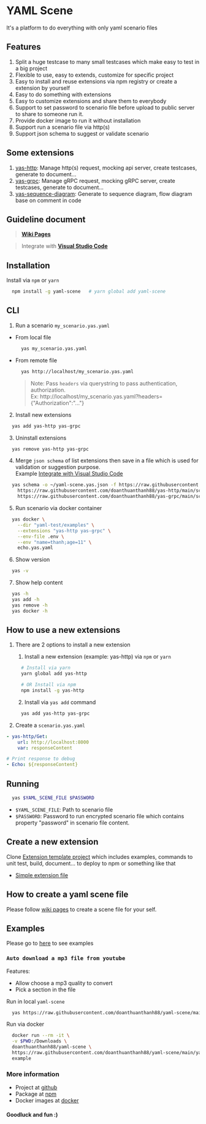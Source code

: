 # YAML Scene
It's a platform to do everything with only yaml scenario files

## Features
1. Split a huge testcase to many small testcases which make easy to test in a big project
2. Flexible to use, easy to extends, customize for specific project
3. Easy to install and reuse extensions via npm registry or create a extension by yourself
5. Easy to do something with extensions
6. Easy to customize extensions and share them to everybody
7. Support to set password to scenario file before upload to public server to share to someone run it.
8. Provide docker image to run it without installation
9. Support run a scenario file via http(s)
10. Support json schema to suggest or validate scenario

## Some extensions
1. [yas-http](https://github.com/doanthuanthanh88/yas-http): Manage http(s) request, mocking api server, create testcases, generate to document...
2. [yas-grpc](https://github.com/doanthuanthanh88/yas-grpc): Manage gRPC request, mocking gRPC server, create testcases, generate to document...
3. [yas-sequence-diagram](https://github.com/doanthuanthanh88/yas-sequence-diagram): Generate to sequence diagram, flow diagram base on comment in code

## Guideline document
> **[Wiki Pages](https://github.com/doanthuanthanh88/yaml-scene/wiki)**  

> Integrate with **[Visual Studio Code](https://github.com/doanthuanthanh88/yaml-scene/wiki/Visual-Studio-Code)**

## Installation
Install via `npm` or `yarn`

```sh
  npm install -g yaml-scene   # yarn global add yaml-scene
```


## CLI
1. Run a scenario `my_scenario.yas.yaml`
- From local file
  ```sh
    yas my_scenario.yas.yaml
  ```
- From remote file
  ```sh
    yas http://localhost/my_scenario.yas.yaml
  ```
  > Note: Pass `headers` via querystring to pass authentication, authorization.  
  > Ex: http://localhost/my_scenario.yas.yaml?headers={"Authorization":"..."}

2. Install new extensions
```sh
  yas add yas-http yas-grpc
```

3. Uninstall extensions
```sh
  yas remove yas-http yas-grpc
```

4. Merge `json schema` of list extensions then save in a file which is used for validation or suggestion purpose.  
Example [Integrate with Visual Studio Code](https://github.com/doanthuanthanh88/yaml-scene/wiki/Visual-Studio-Code)
```sh
  yas schema -o ~/yaml-scene.yas.json -f https://raw.githubusercontent.com/doanthuanthanh88/yaml-scene/main/schema.json \
    https://raw.githubusercontent.com/doanthuanthanh88/yas-http/main/schema.json \
    https://raw.githubusercontent.com/doanthuanthanh88/yas-grpc/main/schema.json
```

5. Run scenario via docker container
```sh
  yas docker \
    --dir "yaml-test/examples" \
    --extensions "yas-http yas-grpc" \
    --env-file .env \
    --env "name=thanh;age=11" \
    echo.yas.yaml
```

6. Show version
```sh
  yas -v
```

7. Show help content
```sh
  yas -h
  yas add -h
  yas remove -h
  yas docker -h
```

## How to use a new extensions
1. There are 2 options to install a new extension
    1. Install a new extension (example: yas-http) via `npm` or `yarn`
    ```sh
      # Install via yarn
      yarn global add yas-http

      # OR Install via npm
      npm install -g yas-http
    ```
    2. Install via `yas add` command
    ```sh
      yas add yas-http yas-grpc
    ```

2. Create a `scenario.yas.yaml` 
```yaml
- yas-http/Get:
    url: http://localhost:8000
    var: responseContent

# Print response to debug
- Echo: ${responseContent}
```

## Running
```sh
  yas $YAML_SCENE_FILE $PASSWORD
```

- `$YAML_SCENE_FILE`: Path to scenario file
- `$PASSWORD`: Password to run encrypted scenario file which contains property "password" in scenario file content.

## Create a new extension
Clone [Extension template project](https://github.com/doanthuanthanh88/yaml-scene-extensions) which includes examples, commands to unit test, build, document... to deploy to npm or something like that

- [Simple extension file](./yaml-test/examples/custom-extension/custom.js)

## How to create a yaml scene file
Please follow [wiki pages](https://github.com/doanthuanthanh88/yaml-scene/wiki) to create a scene file for your self.

## Examples
Please go to [here](./yaml-test/examples) to see examples

### `Auto download a mp3 file from youtube`
Features:
- Allow choose a mp3 quality to convert
- Pick a section in the file  

Run in local `yaml-scene`
```sh
  yas https://raw.githubusercontent.com/doanthuanthanh88/yaml-scene/main/yaml-test/examples/download_youtube example
```

Run via docker
```sh
  docker run --rm -it \
  -v $PWD:/Downloads \
  doanthuanthanh88/yaml-scene \
  https://raw.githubusercontent.com/doanthuanthanh88/yaml-scene/main/yaml-test/examples/download_youtube \
  example
```

### More information
- Project at [github](https://github.com/doanthuanthanh88/yaml-scene)
- Package at [npm](https://www.npmjs.com/package/yaml-scene)
- Docker images at [docker](https://hub.docker.com/repository/docker/doanthuanthanh88/yaml-scene)

#### Goodluck and fun :)